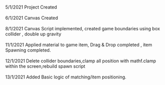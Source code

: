 <br>5/1/2021 Project Created</br>
<br>6/1/2021 Canvas Created</br>
<br>8/1/2021 Canvas Script implemented, created game boundaries using box collider , double up gravity</br>
<br>11/1/2021 Applied material to game item, Drag & Drop completed , item Spawning completed.</br>
<br>12/1/2021 Delete collider boundaries,clamp all position with mathf.clamp within the screen,rebuild spawn script</br>
<br>13/1/2021 Added Basic logic of matching/item positioning.</br>

